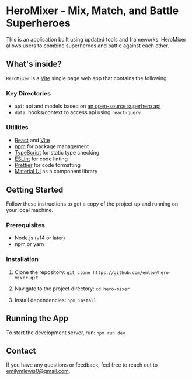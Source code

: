 # HeroMixer - Mix, Match, and Battle Superheroes

This is an application built using updated tools and frameworks. HeroMixer allows users to combine superheroes and battle against each other.

## What's inside?

`HeroMixer` is a [Vite](https://vitejs.dev/) single page web app that contains the following:

### Key Directories

- `api`: api and models based on [an open-source superhero api](https://github.com/akabab/superhero-api)
- `data`: hooks/context to access api using `react-query`

### Utilities

- [React](https://react.dev/) and [Vite](https://vitejs.dev/)
- [npm](https://www.npmjs.com/) for package management
- [TypeScript](https://www.typescriptlang.org/) for static type checking
- [ESLint](https://eslint.org/) for code linting
- [Prettier](https://prettier.io) for code formatting
- [Material UI](https://mui.com) as a component library

## Getting Started
Follow these instructions to get a copy of the project up and running on your local machine.

### Prerequisites
- Node.js (v14 or later)
- npm or yarn

### Installation
1. Clone the repository:
```git clone https://github.com/emlew/hero-mixer.git```

2. Navigate to the project directory:
```cd hero-mixer```

3. Install dependencies:
```npm install```

## Running the App
To start the development server, run:
```npm run dev```

## Contact
If you have any questions or feedback, feel free to reach out to emilymlewis0@gmail.com.
